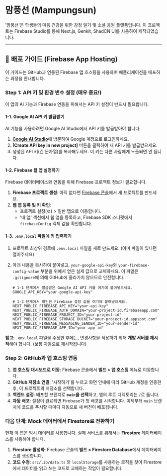 # 맘풍선 (Mampungsun)

'맘풍선'은 학생들의 마음 건강을 위한 감정 일기 및 소셜 응원 플랫폼입니다. 이 프로젝트는 Firebase Studio를 통해 Next.js, Genkit, ShadCN UI를 사용하여 제작되었습니다.

---

## 🚀 배포 가이드 (Firebase App Hosting)

이 가이드는 GitHub과 연동된 Firebase 앱 호스팅을 사용하여 애플리케이션을 배포하는 과정을 안내합니다.

### Step 1: API 키 및 환경 변수 설정 (매우 중요!)

이 앱의 AI 기능과 Firebase 연동을 위해서는 API 키 설정이 반드시 필요합니다.

#### 1-1. Google AI API 키 발급받기
AI 기능을 사용하려면 Google AI Studio에서 API 키를 발급받아야 합니다.

1.  [**Google AI Studio**](https://aistudio.google.com/app/apikey)에 방문하여 Google 계정으로 로그인하세요.
2.  **[Create API key in new project]** 버튼을 클릭하여 새 API 키를 발급받으세요.
3.  생성된 API 키(긴 문자열)를 복사해두세요. 이 키는 다른 사람에게 노출되면 안 됩니다.

#### 1-2. Firebase 웹 앱 설정하기
Firebase 데이터베이스와 연동을 위해 Firebase 프로젝트 정보가 필요합니다.

1.  **Firebase 프로젝트 생성**: 아직 없다면 [Firebase 콘솔](https://console.firebase.google.com/)에서 새 프로젝트를 만드세요.
2.  **웹 앱 등록 및 키 확인**:
    *   프로젝트 설정(⚙️) > 일반 탭으로 이동합니다.
    *   '내 앱' 섹션에서 웹 앱을 등록하고, Firebase SDK 스니펫에서 `firebaseConfig` 객체 값을 확인합니다.

#### 1-3. `.env.local` 파일에 키 입력하기

1.  프로젝트 최상위 경로에 `.env.local` 파일을 새로 만드세요. (이미 파일이 있다면 열어주세요)
2.  아래 내용을 복사하여 붙여넣고, `your-google-api-key`와 `your-firebase-config-value` 부분을 위에서 얻은 실제 값으로 교체하세요. 이 파일은 `.gitignore`에 의해 GitHub에 올라가지 않으므로 안전합니다.

    ```
    # 1-1 단계에서 발급받은 Google AI API 키를 여기에 붙여넣으세요.
    GOOGLE_API_KEY="your-google-api-key"

    # 1-2 단계에서 확인한 Firebase 설정 값을 여기에 붙여넣으세요.
    NEXT_PUBLIC_FIREBASE_API_KEY="your-api-key"
    NEXT_PUBLIC_FIREBASE_AUTH_DOMAIN="your-project-id.firebaseapp.com"
    NEXT_PUBLIC_FIREBASE_PROJECT_ID="your-project-id"
    NEXT_PUBLIC_FIREBASE_STORAGE_BUCKET="your-project-id.appspot.com"
    NEXT_PUBLIC_FIREBASE_MESSAGING_SENDER_ID="your-sender-id"
    NEXT_PUBLIC_FIREBASE_APP_ID="your-app-id"
    ```
**참고**: `.env.local` 파일을 수정한 후에는, 변경사항을 적용하기 위해 **개발 서버를 재시작**해야 합니다. (보통 자동으로 재시작됩니다)

### Step 2: GitHub과 앱 호스팅 연동

1.  **앱 호스팅 대시보드로 이동**: Firebase 콘솔에서 **빌드 > 앱 호스팅** 메뉴로 이동합니다.
2.  **GitHub 저장소 연결**: '시작하기'를 누르고 화면 안내에 따라 GitHub 계정을 인증한 후, 이 프로젝트의 저장소를 선택합니다.
3.  **백엔드 설정**: 배포할 브랜치로 **`main`을 선택**하고, 앱의 루트 디렉토리는 `/`로 둡니다.
4.  **자동 배포**: 설정이 완료되면 Firebase가 첫 배포를 시작합니다. 이제부터 `main` 브랜치에 코드를 푸시할 때마다 자동으로 새 버전이 배포됩니다.

### 다음 단계: Mock 데이터에서 Firestore로 전환하기

현재 이 앱은 임시 데이터를 사용합니다. 실제 서비스를 위해서는 **Firestore** 데이터베이스를 사용해야 합니다.

1.  **Firestore 활성화**: Firebase 콘솔의 **빌드 > Firestore Database**에서 데이터베이스를 생성합니다.
2.  **코드 수정**: `src/lib/data.ts` 와 `localStorage`를 사용하는 로직을 찾아 Firestore에서 데이터를 읽고 쓰는 코드로 교체하는 작업이 필요합니다.
